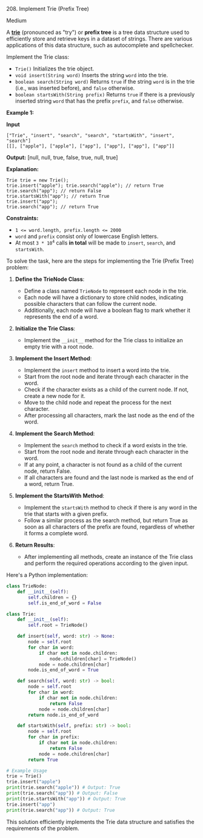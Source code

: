 208\. Implement Trie (Prefix Tree)

Medium

A [**trie**](https://en.wikipedia.org/wiki/Trie) (pronounced as "try") or **prefix tree** is a tree data structure used to efficiently store and retrieve keys in a dataset of strings. There are various applications of this data structure, such as autocomplete and spellchecker.

Implement the Trie class:

*   `Trie()` Initializes the trie object.
*   `void insert(String word)` Inserts the string `word` into the trie.
*   `boolean search(String word)` Returns `true` if the string `word` is in the trie (i.e., was inserted before), and `false` otherwise.
*   `boolean startsWith(String prefix)` Returns `true` if there is a previously inserted string `word` that has the prefix `prefix`, and `false` otherwise.

**Example 1:**

**Input**

    ["Trie", "insert", "search", "search", "startsWith", "insert", "search"]
    [[], ["apple"], ["apple"], ["app"], ["app"], ["app"], ["app"]]

**Output:** [null, null, true, false, true, null, true]

**Explanation:**

    Trie trie = new Trie();
    trie.insert("apple"); trie.search("apple"); // return True
    trie.search("app"); // return False
    trie.startsWith("app"); // return True
    trie.insert("app");
    trie.search("app"); // return True 

**Constraints:**

*   `1 <= word.length, prefix.length <= 2000`
*   `word` and `prefix` consist only of lowercase English letters.
*   At most <code>3 * 10<sup>4</sup></code> calls **in total** will be made to `insert`, `search`, and `startsWith`.

To solve the task, here are the steps for implementing the Trie (Prefix Tree) problem:

1. **Define the TrieNode Class**:
   - Define a class named `TrieNode` to represent each node in the trie.
   - Each node will have a dictionary to store child nodes, indicating possible characters that can follow the current node.
   - Additionally, each node will have a boolean flag to mark whether it represents the end of a word.

2. **Initialize the Trie Class**:
   - Implement the `__init__` method for the Trie class to initialize an empty trie with a root node.

3. **Implement the Insert Method**:
   - Implement the `insert` method to insert a word into the trie.
   - Start from the root node and iterate through each character in the word.
   - Check if the character exists as a child of the current node. If not, create a new node for it.
   - Move to the child node and repeat the process for the next character.
   - After processing all characters, mark the last node as the end of the word.

4. **Implement the Search Method**:
   - Implement the `search` method to check if a word exists in the trie.
   - Start from the root node and iterate through each character in the word.
   - If at any point, a character is not found as a child of the current node, return False.
   - If all characters are found and the last node is marked as the end of a word, return True.

5. **Implement the StartsWith Method**:
   - Implement the `startsWith` method to check if there is any word in the trie that starts with a given prefix.
   - Follow a similar process as the search method, but return True as soon as all characters of the prefix are found, regardless of whether it forms a complete word.

6. **Return Results**:
   - After implementing all methods, create an instance of the Trie class and perform the required operations according to the given input.

Here's a Python implementation:

```python
class TrieNode:
    def __init__(self):
        self.children = {}
        self.is_end_of_word = False

class Trie:
    def __init__(self):
        self.root = TrieNode()

    def insert(self, word: str) -> None:
        node = self.root
        for char in word:
            if char not in node.children:
                node.children[char] = TrieNode()
            node = node.children[char]
        node.is_end_of_word = True

    def search(self, word: str) -> bool:
        node = self.root
        for char in word:
            if char not in node.children:
                return False
            node = node.children[char]
        return node.is_end_of_word

    def startsWith(self, prefix: str) -> bool:
        node = self.root
        for char in prefix:
            if char not in node.children:
                return False
            node = node.children[char]
        return True

# Example Usage
trie = Trie()
trie.insert("apple")
print(trie.search("apple")) # Output: True
print(trie.search("app")) # Output: False
print(trie.startsWith("app")) # Output: True
trie.insert("app")
print(trie.search("app")) # Output: True
``` 

This solution efficiently implements the Trie data structure and satisfies the requirements of the problem.